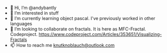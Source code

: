 - 👋 Hi, I’m @andybantly
- 👀 I’m interested in stuff
- 🌱 I’m currently learning object pascal.  I've previously worked in other languages
- 💞️ I’m looking to collaborate on fractals.  It is here as MFC-Fractal.  Codeproject.  https://www.codeproject.com/Articles/353651/Visualizing-Fractals
- 📫 How to reach me knutknoblauch@outlook.com

<!---
andybantly/andybantly is a ✨ special ✨ repository because its `README.md` (this file) appears on your GitHub profile.
You can click the Preview link to take a look at your changes.
--->
